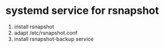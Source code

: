 systemd service for rsnapshot
=============================

1. install rsnapshot
2. adapt /etc/rsnapshot.conf
3. install rsnapshot-backup service
